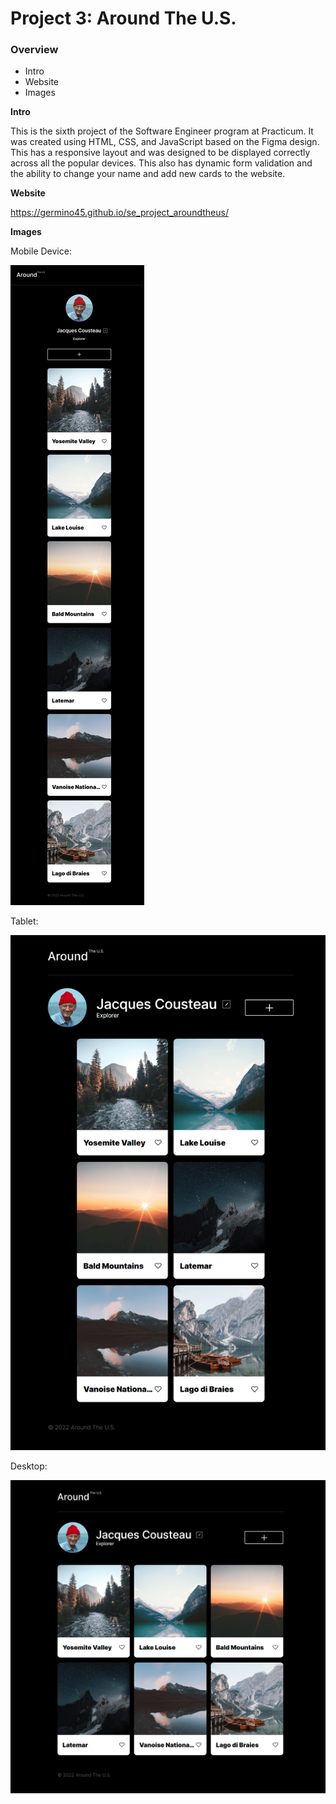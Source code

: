 # Project 3: Around The U.S.

### Overview

- Intro
- Website
- Images

**Intro**

This is the sixth project of the Software Engineer program at Practicum. It was created using HTML, CSS, and JavaScript based on the Figma design. This has a responsive layout and was designed to be displayed correctly across all the popular devices. This also has dynamic form validation and the ability to change your name and add new cards to the website.

**Website**

https://germino45.github.io/se_project_aroundtheus/

**Images**

Mobile Device:

![](./images/2022-12-18-11-24-05.png)

Tablet:

![](./images/2022-12-18-11-24-48.png)

Desktop:

![](./images/2022-12-18-11-25-20.png)
